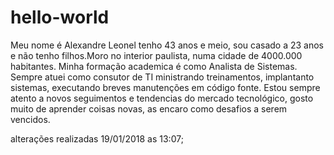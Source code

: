 # hello-world
Meu nome é Alexandre Leonel tenho 43 anos e meio, sou casado a 23 anos e não tenho filhos.Moro no interior paulista, numa cidade de 4000.000 habitantes. Minha formação academica é como Analista de Sistemas. Sempre atuei como consutor de TI ministrando treinamentos, implantanto sistemas, executando breves manutenções em código fonte. Estou sempre atento a novos seguimentos e tendencias do mercado tecnológico, gosto muito de aprender coisas novas, as encaro como desafios a serem vencidos.

alterações realizadas 19/01/2018 as 13:07;
